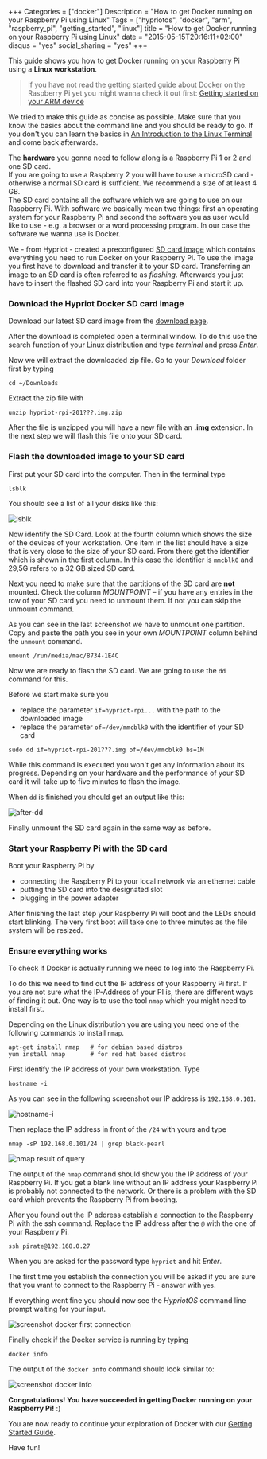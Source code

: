 +++
Categories = ["docker"]
Description = "How to get Docker running on your Raspberry Pi using Linux"
Tags = ["hypriotos", "docker", "arm", "raspberry_pi", "getting_started", "linux"]
title = "How to get Docker running on your Raspberry Pi using Linux"
date = "2015-05-15T20:16:11+02:00"
disqus = "yes"
social_sharing = "yes"
+++

This guide shows you how to get Docker running on your Raspberry Pi using a **Linux workstation**.

> If you have not read the getting started guide about Docker on the Raspberry Pi yet you might wanna check it out first: [Getting started on your ARM device](/getting-started-with-docker-on-your-arm-device)

We tried to make this guide as concise as possible. Make sure that you know the basics about the command line and you should be ready to go.
If you don't you can learn the basics in [An Introduction to the Linux Terminal](https://www.digitalocean.com/community/tutorials/an-introduction-to-the-linux-terminal) and come back afterwards.

The **hardware** you gonna need to follow along is a Raspberry Pi 1 or 2 and one SD card.  
If you are going to use a Raspberry 2 you will have to use a microSD card - otherwise a normal SD card is sufficient.
We recommend a size of at least 4 GB.  
The SD card contains all the software which we are going to use on our Raspberry Pi.
With software we basically mean two things: first an operating system for your Raspberry Pi and second the software you as user would like to use - e.g. a browser or a word processing program.
In our case the software we wanna use is Docker.

We - from Hypriot - created a preconfigured [SD card image](/downloads/) which contains everything you need to run Docker on your Raspberry Pi.
To use the image you first have to download and transfer it to your SD card. Transferring an image to an SD card is often referred to as *flashing*.
Afterwards you just have to insert the flashed SD card into your Raspberry Pi and start it up.

### Download the Hypriot Docker SD card image
Download our latest SD card image from the [download page](/downloads/).

After the download is completed open a terminal window. To do this use the search function of your Linux distribution and type *terminal* and press *Enter*.

Now we will extract the downloaded zip file. Go to your *Download* folder first by typing

```
cd ~/Downloads
```

Extract the zip file with

```
unzip hypriot-rpi-201???.img.zip
```

After the file is unzipped you will have a new file with an **.img** extension.
In the next step we will flash this file onto your SD card.


### Flash the downloaded image to your SD card
First put your SD card into the computer. Then in the terminal type

```
lsblk
```

You should see a list of all your disks like this:

![lsblk](/images/blog_post_getting-started/linux-screenies/lsblk.png)

Now identify the SD Card. Look at the fourth column which shows the size of the devices of your workstation.
One item in the list should have a size that is very close to the size of your SD card.
From there get the identifier which is shown in the first column.
In this case the identifier is `mmcblk0` and 29,5G refers to a 32 GB sized SD card.

Next you need to make sure that the partitions of the SD card are **not** mounted.
Check the column *MOUNTPOINT* – if you have any entries in the row of your SD card you need to unmount them.
If not you can skip the unmount command.

As you can see in the last screenshot we have to unmount one partition.
Copy and paste the path you see in your own *MOUNTPOINT* column behind the `unmount` command.

```
umount /run/media/mac/8734-1E4C
```

Now we are ready to flash the SD card. We are going to use the `dd` command for this.

Before we start make sure you

- replace the parameter `if=hypriot-rpi...` with the path to the downloaded image
- replace the parameter `of=/dev/mmcblk0` with the identifier of your SD card

```
sudo dd if=hypriot-rpi-201???.img of=/dev/mmcblk0 bs=1M
```

While this command is executed you won't get any information about its progress.
Depending on your hardware and the performance of your SD card it will take up to five minutes to flash the image.

When `dd` is finished you should get an output like this:

![after-dd](/images/blog_post_getting-started/linux-screenies/after-dd.png)

Finally unmount the SD card again in the same way as before.

### Start your Raspberry Pi with the SD card
Boot your Raspberry Pi by

- connecting the Raspberry Pi to your local network via an ethernet cable
- putting the SD card into the designated slot
- plugging in the power adapter

After finishing the last step your Raspberry Pi will boot and the LEDs should start blinking.
The very first boot will take one to three minutes as the file system will be resized.

### Ensure everything works
To check if Docker is actually running we need to log into the Raspberry Pi.

To do this we need to find out the IP address of your Raspberry Pi first.
If you are not sure what the IP-Address of your PI is, there are different ways of finding it out.
One way is to use the tool `nmap` which you might need to install first.

Depending on the Linux distribution you are using you need one of the following commands to install `nmap`.

```
apt-get install nmap   # for debian based distros
yum install nmap       # for red hat based distros
```

First identify the IP address of your own workstation. Type

```
hostname -i
```

As you can see in the following screenshot our IP address is `192.168.0.101`.

![hostname-i](/images/blog_post_getting-started/linux-screenies/hostname-i.png)

Then replace the IP address in front of the `/24` with yours and type

```
nmap -sP 192.168.0.101/24 | grep black-pearl
```

![nmap result of query](/images/blog_post_getting-started/linux-screenies/nmap.png)

The output of the `nmap` command should show you the IP address of your Raspberry Pi.
If you get a blank line without an IP address your Raspberry Pi is probably not connected to the network.
Or there is a problem with the SD card which prevents the Raspberry Pi from booting.

After you found out the IP address establish a connection to the Raspberry Pi with the ssh command.
Replace the IP address after the `@` with the one of your Raspberry Pi.

```
ssh pirate@192.168.0.27
```

When you are asked for the password type `hypriot` and hit *Enter*.

The first time you establish the connection you will be asked if you are sure that you want to connect to the Raspberry Pi - answer with `yes`.

If everything went fine you should now see the *HypriotOS* command line prompt waiting for your input.

![screenshot docker first connection](/images/blog_post_getting-started/linux-screenies/rpi-first-connect.png)


Finally check if the Docker service is running by typing

```
docker info
```

The output of the `docker info` command should look similar to:

![screenshot docker info](/images/blog_post_getting-started/linux-screenies/docker-info.png)

**Congratulations! You have succeeded in getting Docker running on your Raspberry Pi!** :)

You are now ready to continue your exploration of Docker with our [Getting Started Guide](/getting-started-with-docker-on-your-arm-device#going-wild-with-docker-what-can-you-actually-do-with-it:397c66ef19f9f061b6711d2e296cb276).

Have fun!
